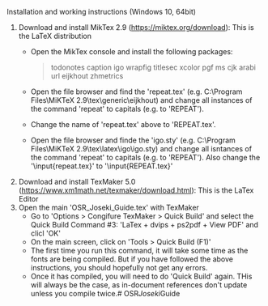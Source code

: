 Installation and working instructions (Windows 10, 64bit)

1. Download and install MikTex 2.9 (https://miktex.org/download): This is the LaTeX distribution
	- Open the MikTex console and install the following packages:
		> todonotes
		> caption
		> igo
		> wrapfig
		> titlesec
		> xcolor
		> pgf
		> ms
		> cjk
		> arabi
		> url
		> eijkhout
		> zhmetrics
		
	- Open the file browser and find the 'repeat.tex' (e.g. C:\Program Files\MiKTeX 2.9\tex\generic\eijkhout)
			and change all instances of the command 'repeat' to capitals (e.g. to 'REPEAT').
	- Change the name of 'repeat.tex' above to 'REPEAT.tex'.
	- Open the file browser and finde the 'igo.sty' (e.g. C:\Program Files\MiKTeX 2.9\tex\latex\igo\igo.sty)
			and change all isntances of the command 'repeat' to capitals (e.g. to 'REPEAT').
			Also change the '\input{repeat.tex}' to '\input{REPEAT.tex}'
2. Download and install TexMaker 5.0 (https://www.xm1math.net/texmaker/download.html): This is the LaTex Editor
3. Open the main 'OSR_Joseki_Guide.tex' with TexMaker
	- Go to 'Options > Congifure TexMaker > Quick Build' and select the Quick Build Command #3: 'LaTex + dvips + ps2pdf + View PDF' and clicl 'OK'
	- On the main screen, click on 'Tools > Quick Build (F1)'
	- The first time you run this command, it will take some time as the fonts are being compiled. But if you have followed the above instructions, you should hopefully not get any errors.
	- Once it has compiled, you will need to do 'Quick Build' again. THis will always be the case, as in-document references don't update unless you compile twice.#   O S R _ J o s e k i _ G u i d e  
 